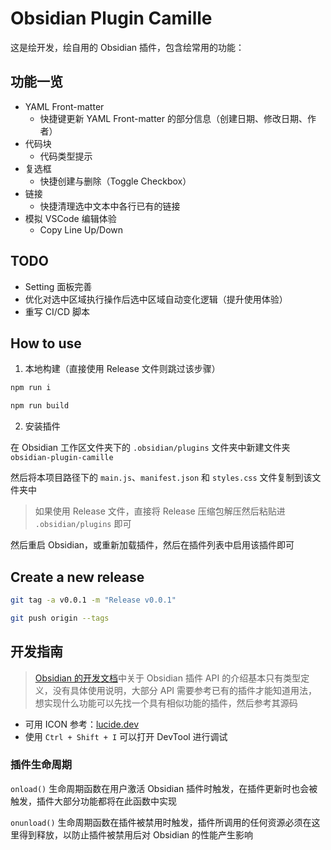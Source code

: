 # Obsidian Plugin Camille

这是绘开发，绘自用的 Obsidian 插件，包含绘常用的功能：

## 功能一览

- YAML Front-matter
  - 快捷键更新 YAML Front-matter 的部分信息（创建日期、修改日期、作者）
- 代码块
  - 代码类型提示
- 复选框
  - 快捷创建与删除（Toggle Checkbox）
- 链接
  - 快捷清理选中文本中各行已有的链接
- 模拟 VSCode 编辑体验
  - Copy Line Up/Down

## TODO

- Setting 面板完善
- 优化对选中区域执行操作后选中区域自动变化逻辑（提升使用体验）
- 重写 CI/CD 脚本

## How to use

1. 本地构建（直接使用 Release 文件则跳过该步骤）

```bash
npm run i

npm run build
```

2. 安装插件

在 Obsidian 工作区文件夹下的 `.obsidian/plugins` 文件夹中新建文件夹 `obsidian-plugin-camille`

然后将本项目路径下的 `main.js`、`manifest.json` 和 `styles.css` 文件复制到该文件夹中

> 如果使用 Release 文件，直接将 Release 压缩包解压然后粘贴进 `.obsidian/plugins` 即可

然后重启 Obsidian，或重新加载插件，然后在插件列表中启用该插件即可

## Create a new release

```bash
git tag -a v0.0.1 -m "Release v0.0.1"

git push origin --tags
```

## 开发指南

> [Obsidian 的开发文档](https://docs.obsidian.md/Home)中关于 Obsidian 插件 API 的介绍基本只有类型定义，没有具体使用说明，大部分 API 需要参考已有的插件才能知道用法，想实现什么功能可以先找一个具有相似功能的插件，然后参考其源码

- 可用 ICON 参考：[lucide.dev](https://lucide.dev/) 
- 使用 `Ctrl + Shift + I` 可以打开 DevTool 进行调试

### 插件生命周期

`onload()` 生命周期函数在用户激活 Obsidian 插件时触发，在插件更新时也会被触发，插件大部分功能都将在此函数中实现

`onunload()` 生命周期函数在插件被禁用时触发，插件所调用的任何资源必须在这里得到释放，以防止插件被禁用后对 Obsidian 的性能产生影响
